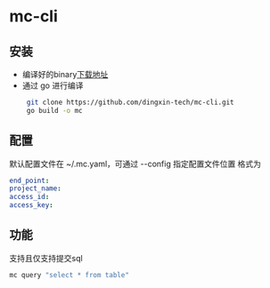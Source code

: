 # mc-cli
## 安装
* 编译好的binary[下载地址](https://github.com/dingxin-tech/mc-cli/releases/download/v0.0.1-alpha/mc)
* 通过 go 进行编译
  ```bash
   git clone https://github.com/dingxin-tech/mc-cli.git
   go build -o mc
   ```

## 配置
默认配置文件在 ~/.mc.yaml，可通过 --config 指定配置文件位置
格式为
```yaml
end_point: 
project_name: 
access_id: 
access_key: 
```

## 功能
支持且仅支持提交sql
```bash
mc query "select * from table"
```
